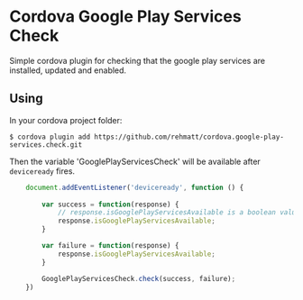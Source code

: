# Cordova Google Play Services Check

Simple cordova plugin for checking that the google play services are installed, updated and enabled. 

## Using

In your cordova project folder:

    $ cordova plugin add https://github.com/rehmatt/cordova.google-play-services.check.git


Then the variable 'GooglePlayServicesCheck' will be available after `deviceready` fires.

```js
	document.addEventListener('deviceready', function () {
	
		var success = function(response) {
			// response.isGooglePlayServicesAvailable is a boolean value
			response.isGooglePlayServicesAvailable;
		} 

		var failure = function(response) {
			response.isGooglePlayServicesAvailable;
		}

		GooglePlayServicesCheck.check(success, failure);
	})
```


